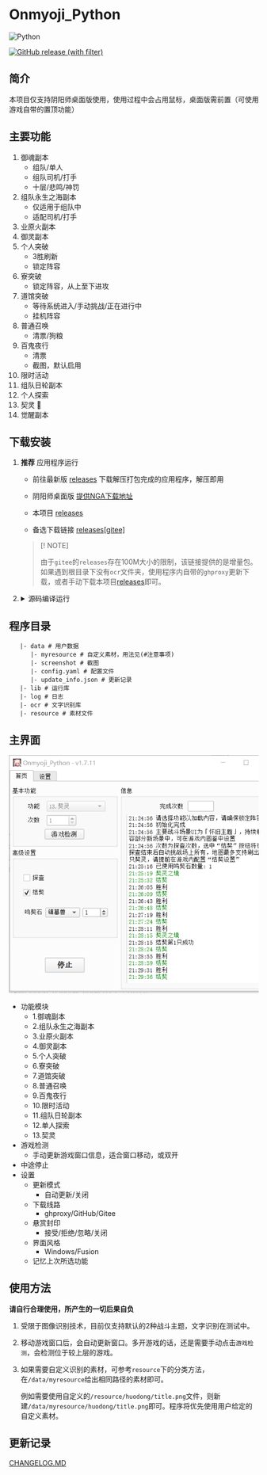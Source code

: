 # Onmyoji_Python

![Python](https://img.shields.io/badge/python-3.10+-blue)

[![GitHub release (with filter)](https://img.shields.io/github/v/release/AquamarineCyan/Onmyoji_Python)](https://github.com/AquamarineCyan/Onmyoji_Python/releases/latest)

## 简介

本项目仅支持阴阳师桌面版使用，使用过程中会占用鼠标，桌面版需前置（可使用游戏自带的置顶功能）

## 主要功能

1. 御魂副本
   - 组队/单人
   - 组队司机/打手
   - 十层/悲鸣/神罚
2. 组队永生之海副本
    - 仅适用于组队中
    - 适配司机/打手
3. 业原火副本
4. 御灵副本
5. 个人突破
    - 3胜刷新
    - 锁定阵容
6. 寮突破
    - 锁定阵容，从上至下进攻
7. 道馆突破
    - 等待系统进入/手动挑战/正在进行中
    - 挂机阵容
8. 普通召唤
    - 清票/狗粮
9. 百鬼夜行
   - 清票
   - 截图，默认启用
10. 限时活动
11. 组队日轮副本
12. 个人探索
13. 契灵 🚧
14. 觉醒副本

## 下载安装

1. **推荐** 应用程序运行

    - 前往最新版 [releases](https://github.com/AquamarineCyan/Onmyoji_Python/releases/latest) 下载解压打包完成的应用程序，解压即用

    - 阴阳师桌面版 [提供NGA下载地址](https://nga.178.com/read.php?tid=29661629)

    - 本项目 [releases](https://github.com/AquamarineCyan/Onmyoji_Python/releases)
    
    - 备选下载链接 [releases[gitee]](https://gitee.com/AquamarineCyan/Onmyoji_Python/releases)
    > [! NOTE]
    >  
    > 由于`gitee`的`releases`存在100M大小的限制，该链接提供的是增量包。\
    如果遇到根目录下没有`ocr`文件夹，使用程序内自带的`ghproxy`更新下载，或者手动下载本项目[releases](https://github.com/AquamarineCyan/Onmyoji_Python/releases)即可。

2. <details><summary> 源码编译运行 </summary>

     需要一定的基础，更新较勤，可能存在bug

   1. 使用 `git` 命令下载源码  
      ```bash
      git close https://ghproxy.com/https://github.com/AquamarineCyan/Onmyoji_Python.git --depth=1 --single-branch
      ```
      后续只需 `git pull`

   2. 安装依赖 
      - venv 方式  
        `pip install -r requestments.txt`
      - poetry 方式  
        `poetry install`

   3. 运行
      - 自行打包，需要poetry环境，打包配置已存在 `main.spec`  
        - 终端运行 `pyinstaller main.spec`
        - 或者运行 `build.bat`
      - 或者不打包，直接运行（理论上能够生成UI）  
     `python main.py`

  </details>

## 程序目录

```
   |- data # 用户数据
      |- myresource # 自定义素材，用法见(#注意事项)
      |- screenshot # 截图
      |- config.yaml # 配置文件
      |- update_info.json # 更新记录
   |- lib # 运行库
   |- log # 日志
   |- ocr # 文字识别库
   |- resource # 素材文件
```

## 主界面

![效果图](image.png)

- 功能模块
    - 1.御魂副本
    - 2.组队永生之海副本
    - 3.业原火副本
    - 4.御灵副本
    - 5.个人突破
    - 6.寮突破
    - 7.道馆突破
    - 8.普通召唤
    - 9.百鬼夜行
    - 10.限时活动
    - 11.组队日轮副本
    - 12.单人探索
    - 13.契灵
- 游戏检测
    - 手动更新游戏窗口信息，适合窗口移动，或双开
- 中途停止
- 设置
    - 更新模式
      - 自动更新/关闭
    - 下载线路
      - ghproxy/GitHub/Gitee
    - 悬赏封印
      - 接受/拒绝/忽略/关闭
    - 界面风格
      - Windows/Fusion
    - 记忆上次所选功能

## 使用方法

**请自行合理使用，所产生的一切后果自负**

1. 受限于图像识别技术，目前仅支持默认的2种战斗主题，文字识别在测试中。

2. 移动游戏窗口后，会自动更新窗口。多开游戏的话，还是需要手动点击`游戏检测`，会检测位于较上层的游戏。

3.  如果需要自定义识别的素材，可参考`resource`下的分类方法，在`/data/myresource`给出相同路径的素材即可。

    例如需要使用自定义的`/resource/huodong/title.png`文件，则新建`/data/myresource/huodong/title.png`即可。程序将优先使用用户给定的自定义素材。

## 更新记录

[CHANGELOG.MD](CHANGELOG.MD)
